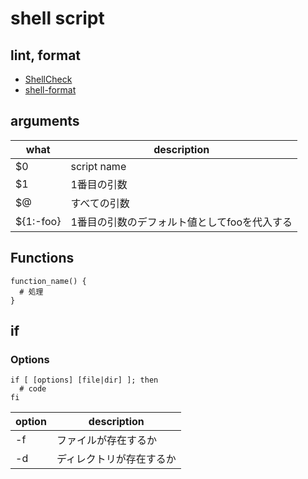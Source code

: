 # shell script

## lint, format

- [ShellCheck](https://marketplace.visualstudio.com/items?itemName=timonwong.shellcheck)
- [shell-format](https://marketplace.visualstudio.com/items?itemName=foxundermoon.shell-format)

## arguments

| what      | description                                  |
| --------- | -------------------------------------------- |
| $0        | script name                                  |
| $1        | 1番目の引数                                  |
| $@        | すべての引数                                 |
| ${1:-foo} | 1番目の引数のデフォルト値としてfooを代入する |

## Functions

```shell
function_name() {
  # 処理
}
```

## if

### Options

```shell
if [ [options] [file|dir] ]; then
  # code
fi
```

| option | description              |
| ------ | ------------------------ |
| -f     | ファイルが存在するか     |
| -d     | ディレクトリが存在するか |
